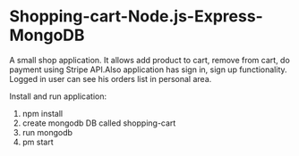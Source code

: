 # Shopping-cart-Node.js-Express-MongoDB
A small shop application. It allows add product to cart, remove from cart, do payment using Stripe API.Also application has sign in, sign up functionality. Logged in user can see his orders list in personal area.

Install and run application:
1. npm install
2. create mongodb DB called shopping-cart
3. run mongodb
4. pm start
